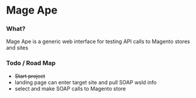 Mage Ape
========

### What?

Mage Ape is a generic web interface for testing API calls to Magento stores and sites

### Todo / Road Map

* ~~Start project~~
* landing page can enter target site and pull SOAP wsld info
* select and make SOAP calls to Magento store

